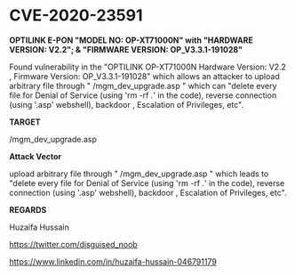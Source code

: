 # CVE-2020-23591

**OPTILINK E-PON "MODEL NO: OP-XT71000N" with "HARDWARE VERSION: V2.2"; & "FIRMWARE VERSION: OP_V3.3.1-191028"**  

Found vulnerability in the "OPTILINK OP-XT71000N Hardware Version: V2.2 , Firmware Version: OP_V3.3.1-191028" which allows an attacker to upload arbitrary file through " /mgm_dev_upgrade.asp " which can "delete every file for Denial of Service (using 'rm -rf *.*' in the code), reverse connection (using '.asp' webshell), backdoor , Escalation of Privileges, etc".

**TARGET**

/mgm_dev_upgrade.asp


**Attack Vector**

upload arbitrary file through " /mgm_dev_upgrade.asp " which leads to "delete every file for Denial of Service (using 'rm -rf *.*' in the code), reverse connection (using '.asp' webshell), backdoor , Escalation of Privileges, etc".


**REGARDS**

Huzaifa Hussain

https://twitter.com/disguised_noob

https://www.linkedin.com/in/huzaifa-hussain-046791179
